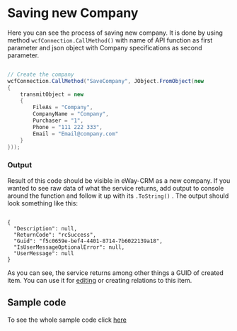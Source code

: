 # Saving new Company
Here you can see the process of saving new company. It is done by using method ```wcfConnection.CallMethod()``` with name of API function as first parameter and json object with Company specifications as second parameter.
```c#

// Create the company		
wcfConnection.CallMethod("SaveCompany", JObject.FromObject(new
{
	transmitObject = new
	{
		FileAs = "Company",
		CompanyName = "Company",
		Purchaser = "1",
		Phone = "111 222 333",
		Email = "Email@company.com"
	}
}));

```

### Output
Result of this code should be visible in eWay-CRM as a new company. If you wanted to see raw data of what the service returns, add output to console around the function and follow it up with its  `.ToString()`  . The output should look something like this:
```console

{
  "Description": null,
  "ReturnCode": "rcSuccess",
  "Guid": "f5c0659e-bef4-4401-8714-7b6022139a18",
  "IsUserMessageOptionalError": null,
  "UserMessage": null
}

 ```
As you can see, the service returns among other things a GUID of created item. You can use it for  [editing](https://github.com/rstefko/eway-crm-csharp-lib/tree/master/Examples/EditExistingCompany)  or creating relations to this item.

## Sample code
To see the whole sample code click  [here](Program.cs)